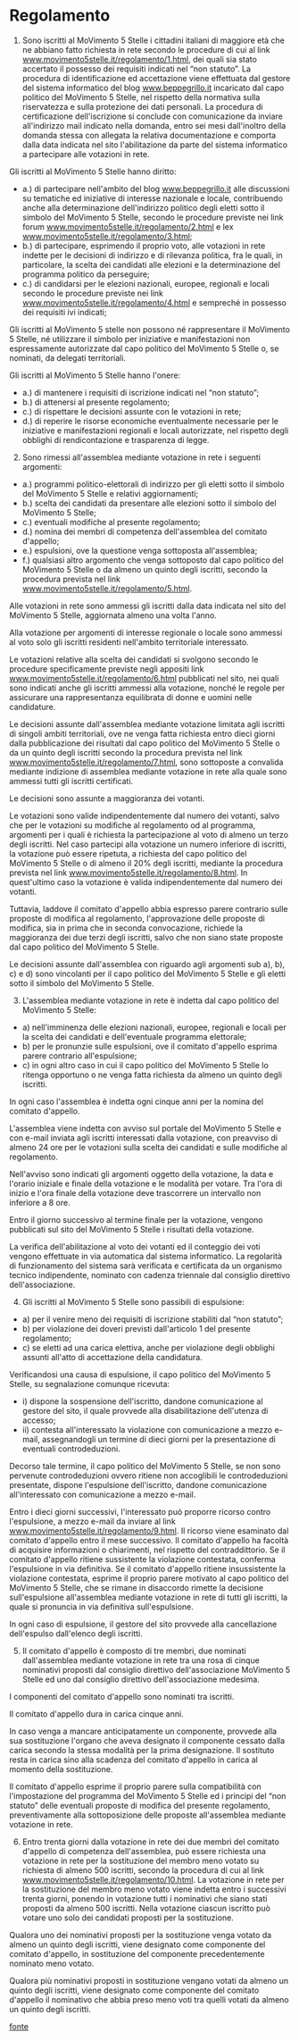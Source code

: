 # Regolamento

1. Sono iscritti al MoVimento 5 Stelle i cittadini italiani di maggiore età che ne abbiano fatto richiesta in rete secondo le procedure di cui al link www.movimento5stelle.it/regolamento/1.html, dei quali sia stato accertato il possesso dei requisiti indicati nel “non statuto”. La procedura di identificazione ed accettazione viene effettuata dal gestore del sistema informatico del blog www.beppegrillo.it incaricato dal capo politico del MoVimento 5 Stelle, nel rispetto della normativa sulla riservatezza e sulla protezione dei dati personali. La procedura di certificazione dell'iscrizione si conclude con comunicazione da inviare all'indirizzo mail indicato nella domanda, entro sei mesi dall'inoltro della domanda stessa con allegata la relativa documentazione e comporta dalla data indicata nel sito l'abilitazione da parte del sistema informatico a partecipare alle votazioni in rete.

  Gli iscritti al MoVimento 5 Stelle hanno diritto:

  - a.) di partecipare nell'ambito del blog www.beppegrillo.it alle discussioni su tematiche ed iniziative di interesse nazionale e locale, contribuendo anche alla determinazione dell'indirizzo politico degli eletti sotto il simbolo del MoVimento 5 Stelle, secondo le procedure previste nei link forum www.movimento5stelle.it/regolamento/2.html e lex www.movimento5stelle.it/regolamento/3.html;
  - b.) di partecipare, esprimendo il proprio voto, alle votazioni in rete indette per le decisioni di indirizzo e di rilevanza politica, fra le quali, in particolare, la scelta dei candidati alle elezioni e la determinazione del programma politico da perseguire;
  - c.) di candidarsi per le elezioni nazionali, europee, regionali e locali secondo le procedure previste nei link www.movimento5stelle.it/regolamento/4.html e sempreché in possesso dei requisiti ivi indicati;

  Gli iscritti al MoVimento 5 stelle non possono né rappresentare il MoVimento 5 Stelle, né utilizzare il simbolo per iniziative e manifestazioni non espressamente autorizzate dal capo politico del MoVimento 5 Stelle o, se nominati, da delegati territoriali.

  Gli iscritti al MoVimento 5 Stelle hanno l'onere:

  - a.) di mantenere i requisiti di iscrizione indicati nel “non statuto”;
  - b.) di attenersi al presente regolamento;
  - c.) di rispettare le decisioni assunte con le votazioni in rete;
  - d.) di reperire le risorse economiche eventualmente necessarie per le iniziative e manifestazioni regionali e locali autorizzate, nel rispetto degli obblighi di rendicontazione e trasparenza di legge.

2. Sono rimessi all'assemblea mediante votazione in rete i seguenti argomenti:

  - a.) programmi politico-elettorali di indirizzo per gli eletti sotto il simbolo del MoVimento 5 Stelle e relativi aggiornamenti;
  - b.) scelta dei candidati da presentare alle elezioni sotto il simbolo del MoVimento 5 Stelle;
  - c.) eventuali modifiche al presente regolamento;
  - d.) nomina dei membri di competenza dell'assemblea del comitato d'appello;
  - e.) espulsioni, ove la questione venga sottoposta all'assemblea;
  - f.) qualsiasi altro argomento che venga sottoposto dal capo politico del MoVimento 5 Stelle  o da almeno un quinto degli iscritti, secondo la procedura prevista nel link www.movimento5stelle.it/regolamento/5.html.

  Alle votazioni in rete sono ammessi gli iscritti dalla data indicata nel sito del MoVimento 5 Stelle, aggiornata almeno una volta l'anno.

  Alla votazione per argomenti di interesse regionale o locale sono ammessi al voto solo gli iscritti residenti nell'ambito territoriale interessato.

  Le votazioni relative alla scelta dei candidati si svolgono secondo le procedure specificamente previste negli appositi link www.movimento5stelle.it/regolamento/6.html pubblicati nel sito, nei quali sono indicati anche gli iscritti ammessi alla votazione, nonché le regole per assicurare una rappresentanza equilibrata di donne e uomini nelle candidature.

  Le decisioni assunte dall'assemblea mediante votazione limitata agli iscritti di singoli ambiti territoriali, ove ne venga fatta richiesta entro dieci giorni dalla pubblicazione dei risultati dal capo politico del MoVimento 5 Stelle o da un quinto degli iscritti secondo la procedura prevista nel link www.movimento5stelle.it/regolamento/7.html, sono sottoposte a convalida mediante indizione di assemblea mediante votazione in rete alla quale sono ammessi tutti gli iscritti certificati.

  Le decisioni sono assunte a maggioranza dei votanti.

  Le votazioni sono valide indipendentemente dal numero dei votanti, salvo che per le votazioni su modifiche al regolamento od al programma, argomenti per i quali è richiesta la partecipazione al voto di almeno un terzo degli iscritti. Nel caso partecipi alla votazione un numero inferiore di iscritti, la votazione può essere ripetuta, a richiesta del capo politico del MoVimento 5 Stelle o di almeno il 20% degli iscritti, mediante la procedura prevista nel link www.movimento5stelle.it/regolamento/8.html. In quest'ultimo caso la votazione è valida indipendentemente dal numero dei votanti.

  Tuttavia, laddove il comitato d'appello abbia espresso parere contrario sulle proposte di modifica al regolamento, l'approvazione delle proposte di modifica, sia in prima che in seconda convocazione, richiede la maggioranza dei due terzi degli iscritti, salvo che non siano state proposte dal capo politico del MoVimento 5 Stelle.

  Le decisioni assunte dall'assemblea con riguardo agli argomenti sub a), b), c) e d) sono vincolanti per il capo politico del MoVimento 5 Stelle e gli eletti sotto il simbolo del MoVimento 5 Stelle.

3. L'assemblea mediante votazione in rete è indetta dal capo politico del MoVimento 5 Stelle:

  - a) nell'imminenza delle elezioni nazionali, europee, regionali e locali per la scelta dei candidati e dell'eventuale programma elettorale;
  - b) per le pronunzie sulle espulsioni, ove il comitato d'appello esprima parere contrario all'espulsione;
  - c) in ogni altro caso in cui il capo politico del MoVimento 5 Stelle lo ritenga opportuno o ne venga fatta richiesta da almeno un quinto degli iscritti.

  In ogni caso l'assemblea è indetta ogni cinque anni per la nomina del comitato d'appello.

  L'assemblea viene indetta con avviso sul portale del MoVimento 5 Stelle e con e-mail inviata agli iscritti interessati dalla votazione, con preavviso di almeno 24 ore per le votazioni sulla scelta dei candidati e sulle modifiche al regolamento.

  Nell'avviso sono indicati gli argomenti oggetto della votazione, la data e l'orario iniziale e finale della votazione e le modalità per votare. Tra l'ora di inizio e l'ora finale della votazione deve trascorrere un intervallo non inferiore a 8 ore.

  Entro il giorno successivo al termine finale per la votazione, vengono pubblicati sul sito del MoVimento 5 Stelle i risultati della votazione.

  La verifica dell'abilitazione al voto dei votanti ed il conteggio dei voti vengono effettuate in via automatica dal sistema informatico. La regolarità di funzionamento del sistema sarà verificata e certificata da un organismo tecnico indipendente, nominato con cadenza triennale dal consiglio direttivo dell'associazione.

4. Gli iscritti al MoVimento 5 Stelle sono passibili di espulsione:

  - a) per il venire meno dei requisiti di iscrizione stabiliti dal “non statuto”;
  - b) per violazione dei doveri previsti dall'articolo 1 del presente regolamento;
  - c) se eletti ad una carica elettiva, anche per violazione degli obblighi assunti all'atto di accettazione della candidatura.

  Verificandosi una causa di espulsione, il capo politico del MoVimento 5 Stelle, su segnalazione comunque ricevuta:

  - i) dispone la sospensione dell'iscritto, dandone comunicazione al gestore del sito, il quale provvede alla disabilitazione dell'utenza di accesso;
  - ii) contesta all'interessato la violazione con comunicazione a mezzo e-mail, assegnandogli un termine di dieci giorni per la presentazione di eventuali controdeduzioni.

  Decorso tale termine, il capo politico del MoVimento 5 Stelle, se non sono pervenute controdeduzioni ovvero ritiene non accoglibili le controdeduzioni presentate, dispone l'espulsione dell'iscritto, dandone comunicazione all'interessato con comunicazione a mezzo e-mail.

  Entro i dieci giorni successivi, l'interessato può proporre ricorso contro l'espulsione, a mezzo e-mail da inviare al link www.movimento5stelle.it/regolamento/9.html. Il ricorso viene esaminato dal comitato d'appello entro il mese successivo. Il comitato d'appello ha facoltà di acquisire informazioni o chiarimenti, nel rispetto del contraddittorio. Se il comitato d'appello ritiene sussistente la violazione contestata, conferma l'espulsione in via definitiva. Se il comitato d'appello ritiene insussistente la violazione contestata, esprime il proprio parere motivato al capo politico del MoVimento 5 Stelle, che se rimane in disaccordo rimette la decisione sull'espulsione all'assemblea mediante votazione in rete di tutti gli iscritti, la quale si pronuncia in via definitiva sull'espulsione.

  In ogni caso di espulsione, il gestore del sito provvede alla cancellazione dell'espulso dall'elenco degli iscritti.

5. Il comitato d'appello è composto di tre membri, due nominati dall'assemblea mediante votazione in rete tra una rosa di cinque nominativi proposti dal consiglio direttivo  dell'associazione MoVimento 5 Stelle ed uno dal consiglio direttivo dell'associazione medesima.

  I componenti del comitato d'appello sono nominati tra iscritti.

  Il comitato d'appello dura in carica cinque anni.

  In caso venga a mancare anticipatamente un componente, provvede alla sua sostituzione l'organo che aveva designato il componente cessato dalla carica secondo la stessa modalità per la prima designazione. Il sostituto resta in carica sino alla scadenza del comitato d'appello in carica al momento della sostituzione.

  Il comitato d'appello esprime il proprio parere sulla compatibilità con l'impostazione del  programma del MoVimento 5 Stelle ed i principi del “non statuto” delle eventuali proposte di modifica del presente regolamento, preventivamente alla sottoposizione delle proposte all'assemblea mediante votazione in rete.

6. Entro trenta giorni dalla votazione in rete dei due membri del comitato d'appello di competenza dell'assemblea, può essere richiesta una votazione in rete per la sostituzione del membro meno votato su richiesta di almeno 500 iscritti, secondo la procedura di cui al link www.movimento5stelle.it/regolamento/10.html. La votazione in rete per la sostituzione del membro meno votato viene indetta entro i successivi trenta giorni, ponendo in votazione tutti i nominativi che siano stati proposti da almeno 500 iscritti. Nella votazione ciascun iscritto può votare uno solo dei candidati proposti per la sostituzione.

  Qualora uno dei nominativi proposti per la sostituzione venga votato da almeno un quinto degli iscritti, viene designato come componente del comitato d'appello, in sostituzione del componente precedentemente nominato meno votato.

  Qualora più nominativi proposti in sostituzione vengano votati da almeno un quinto degli iscritti, viene designato come componente del comitato d'appello il nominativo che abbia preso meno voti tra quelli votati da almeno un quinto degli iscritti.

[fonte](http://www.movimento5stelle.it/regolamento/)
